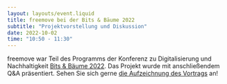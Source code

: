 ```yaml
---
layout: layouts/event.liquid
title: freemove bei der Bits & Bäume 2022
subtitle: "Projektvorstellung und Diskussion"
date: 2022-10-02
time: "10:50 - 11:30"
---
```


freemove war Teil des Programms der Konferenz zu Digitalisierung und Nachhaltigkeit [Bits & Bäume 2022](https://bits-und-baeume.org/konferenz-2022/). Das Projekt wurde mit anschließendem Q&A präsentiert. Sehen Sie sich gerne [die Aufzeichnung des Vortrags](https://www.freemove.space/blog/15_freemove_datenschutz:sentriert/) an!
